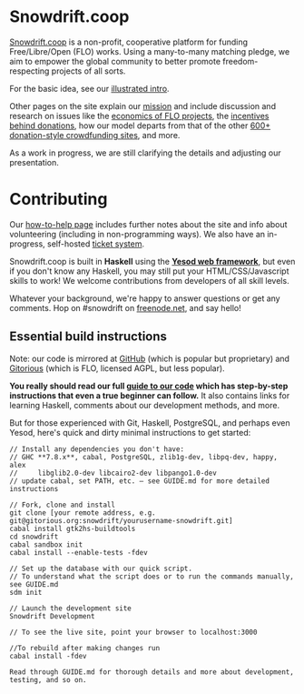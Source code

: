 Snowdrift.coop
==============

[Snowdrift.coop](https://snowdrift.coop) is a non-profit, cooperative platform for funding Free/Libre/Open (FLO) works. Using a many-to-many matching pledge, we aim to empower the global community to better promote freedom-respecting projects of all sorts.

For the basic idea, see our [illustrated intro](https://snowdrift.coop/p/snowdrift/w/intro).

Other pages on the site explain our [mission](https://snowdrift.coop/p/snowdrift/w/mission)
and include discussion and research on issues like
the [economics of FLO projects](https://snowdrift.coop/p/snowdrift/w/economics),
the [incentives behind donations](https://snowdrift.coop/p/snowdrift/w/psychology),
how our model departs from that of the other [600+ donation-style crowdfunding sites](https://snowdrift.coop/p/snowdrift/w/othercrowdfunding),
and more.

As a work in progress, we are still clarifying the details and adjusting our presentation.


Contributing
===========

Our [how-to-help page](https://snowdrift.coop/p/snowdrift/w/how-to-help) includes further notes about the site and info about volunteering (including in non-programming ways).
We also have an in-progress, self-hosted [ticket system](http://snowdrift.coop/p/snowdrift/t).

Snowdrift.coop is built in **Haskell** using the **[Yesod web framework](http://www.yesodweb.com/)**,
but even if you don't know any Haskell, you may still put your HTML/CSS/Javascript skills to work!
We welcome contributions from developers of all skill levels.

Whatever your background, we're happy to answer questions or get any comments.
Hop on #snowdrift on [freenode.net](http://webchat.freenode.net/?channels=#snowdrift), and say hello!


Essential build instructions
----------------------------

Note: our code is mirrored at
[GitHub](https://github.com/dlthomas/snowdrift) (which is popular but proprietary)
and [Gitorious](https://gitorious.org/snowdrift/snowdrift) (which is FLO, licensed AGPL, but less popular).

**You really should read our full [guide to our code](GUIDE.md)
which has step-by-step instructions that even a true beginner can follow.**
It also contains links for learning Haskell, comments about our development methods, and more.

But for those experienced with Git, Haskell, PostgreSQL, and perhaps even Yesod,
here's quick and dirty minimal instructions to get started:

```
// Install any dependencies you don't have:
// GHC **7.8.x**, cabal, PostgreSQL, zlib1g-dev, libpq-dev, happy, alex
//     libglib2.0-dev libcairo2-dev libpango1.0-dev
// update cabal, set PATH, etc. — see GUIDE.md for more detailed instructions

// Fork, clone and install
git clone [your remote address, e.g. git@gitorious.org:snowdrift/yourusername-snowdrift.git]
cabal install gtk2hs-buildtools
cd snowdrift
cabal sandbox init
cabal install --enable-tests -fdev

// Set up the database with our quick script.
// To understand what the script does or to run the commands manually, see GUIDE.md
sdm init

// Launch the development site
Snowdrift Development

// To see the live site, point your browser to localhost:3000

//To rebuild after making changes run
cabal install -fdev

Read through GUIDE.md for thorough details and more about development, testing, and so on.
